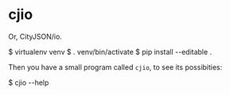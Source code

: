 # cjio

Or, CityJSON/io.

  $ virtualenv venv
  $ . venv/bin/activate
  $ pip install --editable .

Then you have a small program called `cjio`, to see its possibities:

  $ cjio --help